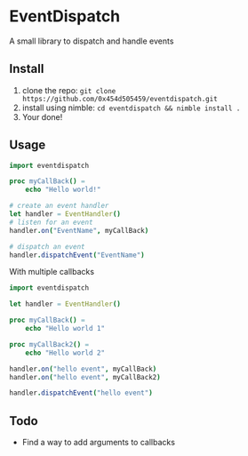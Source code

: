 # EventDispatch

A small library to dispatch and handle events

## Install

1) clone the repo: `git clone https://github.com/0x454d505459/eventdispatch.git`
2) install using nimble: `cd eventdispatch && nimble install .`
3) Your done!

## Usage

```nim
import eventdispatch

proc myCallBack() =
    echo "Hello world!"

# create an event handler
let handler = EventHandler()
# listen for an event
handler.on("EventName", myCallBack)

# dispatch an event
handler.dispatchEvent("EventName")
```
With multiple callbacks
```nim
import eventdispatch

let handler = EventHandler()

proc myCallBack() =
    echo "Hello world 1"

proc myCallBack2() =
    echo "Hello world 2"

handler.on("hello event", myCallBack)
handler.on("hello event", myCallBack2)

handler.dispatchEvent("hello event")
```

## Todo
- Find a way to add arguments to callbacks